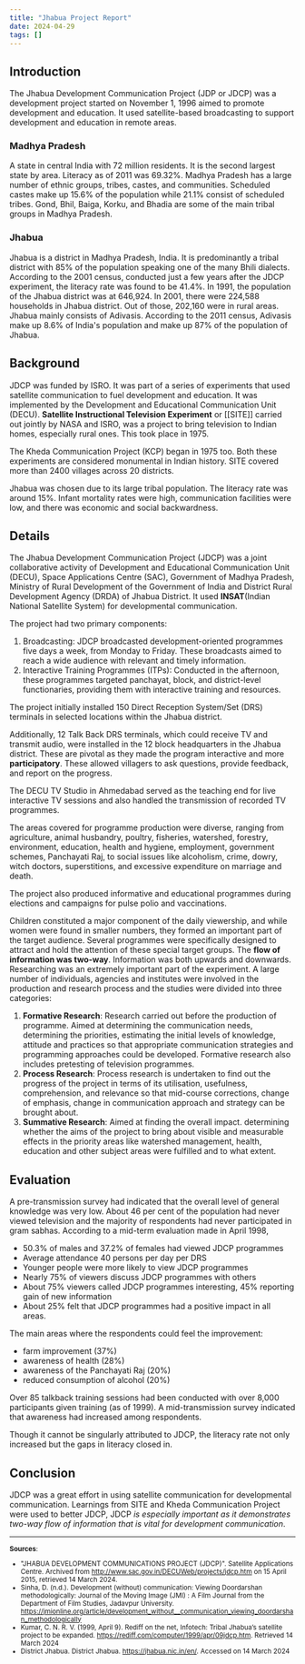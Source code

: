 ```yaml
---
title: "Jhabua Project Report"
date: 2024-04-29
tags: []
---
```

## Introduction
The Jhabua Development Communication Project (JDP or JDCP) was a development project
started on November 1, 1996 aimed to promote development and education. It used
satellite-based broadcasting to support development and education in remote areas.
### Madhya Pradesh
A state in central India with 72 million residents. It is the second largest state by area. Literacy as of 2011 was 69.32%.
Madhya Pradesh has a large number of ethnic groups, tribes, castes, and communities. Scheduled castes make up 15.6% of the population while 21.1% consist of scheduled tribes.
Gond, Bhil, Baiga, Korku, and Bhadia are some of the main tribal groups in Madhya Pradesh.
### Jhabua
Jhabua is a district in Madhya Pradesh, India.
It is predominantly a tribal district with 85% of the population speaking one of the many Bhili dialects.
According to the 2001 census, conducted just a few years after the JDCP experiment, the literacy rate was found to be 41.4%.
In 1991, the population of the Jhabua district was at 646,924.
In 2001, there were 224,588 households in Jhabua
district. Out of those, 202,160 were in rural areas.
Jhabua mainly consists of Adivasis. According to the 2011 census, Adivasis make up 8.6% of India's population and make up 87% of the population of Jhabua.

## Background
JDCP was funded by ISRO. It was part of a series of experiments that used satellite
communication to fuel development and education. It was implemented by the Development and Educational Communication Unit (DECU).
**Satellite Instructional Television Experiment** or [[SITE]] carried out jointly by NASA and ISRO,
was a project to bring television to Indian homes, especially rural ones. This took place in 1975.

The Kheda Communication Project (KCP) began in 1975 too. Both these experiments are
considered monumental in Indian history. SITE covered more than 2400 villages across 20
districts.

Jhabua was chosen due to its large tribal population. The literacy rate was around 15%. Infant
mortality rates were high, communication facilities were low, and there was economic and social backwardness.

## Details
The Jhabua Development Communication Project (JDCP) was a joint collaborative activity of
Development and Educational Communication Unit (DECU), Space Applications Centre (SAC),
Government of Madhya Pradesh, Ministry of Rural Development of the Government of India
and District Rural Development Agency (DRDA) of Jhabua District.
It used **INSAT**(Indian National Satellite System) for developmental communication.

The project had two primary components:
1. Broadcasting: JDCP broadcasted development-oriented programmes five days a week, from Monday to Friday. These broadcasts aimed to reach a wide audience with relevant and timely information.
2. Interactive Training Programmes (ITPs): Conducted in the afternoon, these programmes targeted panchayat, block, and district-level functionaries, providing them with interactive training and resources.

The project initially installed 150 Direct Reception System/Set (DRS) terminals in selected
locations within the Jhabua district.

Additionally, 12 Talk Back DRS terminals, which could receive TV and transmit audio, were
installed in the 12 block headquarters in the Jhabua district. These are pivotal as they made the program interactive and more **participatory**. 
These allowed villagers to ask questions, provide feedback, and report on the progress.

The DECU TV Studio in Ahmedabad served as the teaching end for live interactive TV sessions and also handled the transmission of recorded TV programmes.

The areas covered for programme production were diverse, ranging from agriculture, animal
husbandry, poultry, fisheries, watershed, forestry, environment, education, health and hygiene, employment, government schemes, Panchayati Raj, to social issues like alcoholism, crime, dowry, witch doctors, superstitions, and excessive expenditure on marriage and death.

The project also produced informative and educational programmes during elections and
campaigns for pulse polio and vaccinations.

Children constituted a major component of the daily viewership, and while women were found in smaller numbers, they formed an important part of the target
audience. Several programmes were specifically designed to attract and hold the attention of these special target groups.
The **flow of information was two-way**. Information was both upwards and downwards.
Researching was an extremely important part of the experiment. A large number of individuals, agencies and institutes were involved in the production and research process and the studies were divided into three categories:
1. **Formative Research**:
   Research carried out before the production of programme.
   Aimed at determining the communication needs, determining the priorities, estimating the initial levels of knowledge, attitude and practices so that appropriate communication strategies and programming approaches could be developed. Formative research also includes pretesting of television programmes.
2. **Process Research**:
   Process research is undertaken to find out the progress of the project in terms of its utilisation, usefulness, comprehension, and relevance so that mid-course corrections, change of emphasis, change in communication approach and strategy can be brought about.
3. **Summative Research**:
   Aimed at finding the overall impact. determining whether the aims of the project to bring about visible and measurable effects in the priority areas like watershed management, health, education and other subject areas were fulfilled and to what extent.
## Evaluation
A pre-transmission survey had indicated that the overall level of general knowledge was very
low. About 46 per cent of the population had never viewed television and the majority of
respondents had never participated in gram sabhas.
According to a mid-term evaluation made in April 1998,
- 50.3% of males and 37.2% of females had viewed JDCP programmes
- Average attendance 40 persons per day per DRS
- Younger people were more likely to view JDCP programmes
- Nearly 75% of viewers discuss JDCP programmes with others
- About 75% viewers called JDCP programmes interesting, 45% reporting gain of new information
- About 25% felt that JDCP programmes had a positive impact in all areas.

The main areas where the respondents could feel the improvement:
- farm improvement (37%)
- awareness of health (28%)
- awareness of the Panchayati Raj (20%)
- reduced consumption of alcohol (20%)

Over 85 talkback training sessions had been conducted with over 8,000 participants given
training (as of 1999). A mid-transmission survey indicated that awareness had increased
among respondents.

Though it cannot be singularly attributed to JDCP, the literacy rate not only increased but the
gaps in literacy closed in.

## Conclusion
JDCP was a great effort in using satellite communication for developmental communication. Learnings from SITE and Kheda Communication Project were used to better JDCP, JDCP *is especially important as it demonstrates two-way flow of information that is vital for development communication*.

---

<small>

**Sources**:
- "JHABUA DEVELOPMENT COMMUNICATIONS PROJECT (JDCP)". Satellite Applications Centre. Archived from http://www.sac.gov.in/DECUWeb/projects/jdcp.htm on 15 April 2015, retrieved 14 March 2024.
- Sinha, D. (n.d.). Development (without) communication: Viewing Doordarshan methodologically: Journal of the Moving Image (JMI) : A Film Journal from the Department of Film Studies, Jadavpur University. https://jmionline.org/article/development_without__communication_viewing_doordarshan_methodologically
- Kumar, C. N. R. V. (1999, April 9). Rediff on the net, Infotech: Tribal Jhabua’s satellite project to be expanded. https://rediff.com/computer/1999/apr/09jdcp.htm. Retrieved 14 March 2024
- District Jhabua. District Jhabua. https://jhabua.nic.in/en/. Accessed on 14 March 2024

</small>